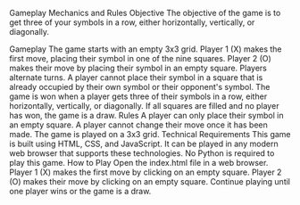 Gameplay Mechanics and Rules
Objective
The objective of the game is to get three of your symbols in a row, either horizontally, vertically, or diagonally.

Gameplay
The game starts with an empty 3x3 grid.
Player 1 (X) makes the first move, placing their symbol in one of the nine squares.
Player 2 (O) makes their move by placing their symbol in an empty square.
Players alternate turns.
A player cannot place their symbol in a square that is already occupied by their own symbol or their opponent's symbol.
The game is won when a player gets three of their symbols in a row, either horizontally, vertically, or diagonally.
If all squares are filled and no player has won, the game is a draw.
Rules
A player can only place their symbol in an empty square.
A player cannot change their move once it has been made.
The game is played on a 3x3 grid.
Technical Requirements
This game is built using HTML, CSS, and JavaScript.
It can be played in any modern web browser that supports these technologies.
No Python is required to play this game.
How to Play
Open the index.html file in a web browser.
Player 1 (X) makes the first move by clicking on an empty square.
Player 2 (O) makes their move by clicking on an empty square.
Continue playing until one player wins or the game is a draw.
